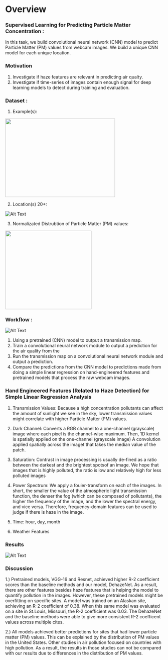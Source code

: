 # Overview


### Supervised Learning for Predicting Particle Matter Concentration :
In this task, we build convolutional neural network (CNN) model to predict Particle Matter (PM) values from webcam images. We build a unique CNN model for each unique location.

### Motivation
1) Investigate if haze features are relevant in predicting air qualty.
2) Investigate if time-series of images contain enough signal for deep learning models to detect during training and evaluation.

### Dataset :

1) Example(s):

<img src="https://github.com/cemanuel/air_pollution/blob/master/dataset_examples.png" width="350" height="250">

2) Location(s) 20+:

![Alt Text](https://github.com/cemanuel/air_pollution/blob/master/dataset_locations.png)

3) Normalizated Distrubtion of Particle Matter (PM) values:
<img src="https://github.com/cemanuel/air_pollution/blob/master/dataset_distribution.png" width="275" height="250">


### Workflow :
![Alt Text](https://github.com/cemanuel/air_pollution/blob/master/workflow.png)

1) Using a pretrained (CNN) model to output a transmission map.
2) Train a convolutional neural network module to output a prediction for the air quality from the
2) Run the transmission map on a convolutional neural network module and output a prediction.
3) Compare the predictions from the CNN model to predictions made from doing a simple linear regression on hand-engineered features and pretrained models that process the raw webcam images.

### Hand Engineered Features (Related to Haze Detection) for Simple Linear Regression Analysis
1) Transmission Values:  Because a high concentration pollutants can affect the amount of sunlight we see in the sky, lower transmission values might correlate with higher Particle Matter (PM) values.

2) Dark Channel: Converts a RGB channel to a one-channel (grayscale) image where each pixel is the channel-wise maximum. Then, 1D kernel is spatially applied on the one-channel (grayscale image) A convolution applied spatially across the imaget that takes the median value of the patch.

3) Saturation: Contrast in image processing is usually de-fined as a ratio between the darkest and the brightest spotsof an image. We hope that images that is highly polluted, the ratio is low  and relatively high for less polluted images

4) Power Spectrum: We apply a fouier-transform on each of the images. In short, the smaller the value of the atmospheric light transmission function, the denser the fog (which can be composed of pollutants), the higher the frequency of the image, and the lower the spectral energy, and vice versa. Therefore, frequency-domain features can be used to judge if there is haze in the image.

5) Time: hour, day, month

6) Weather Features

### Results

![Alt Text](https://github.com/cemanuel/air_pollution/blob/master/air_quality_results.png)

### Discussion

1.) Pretrained models, VGG-16 and Resnet, achieved  higher R-2 coefficient scores than the baseline methods and our model, DehazeNet. As a result, there are other features besides haze features that is helping the model to quantify pollution in the images. However, these pretrained models might be overfitting on specific sites. A model was trained on an Alaskan site, achieving an R-2 coefficient of 0.38. When this same model was evaluated on a site in St.Louis, Missouri, the R-2 coefficient was 0.03. The DehazeNet and the baseline methods were able to give more consistent R-2 coefficent values across multiple cites.

2.) All models achieved better predictions for sites that had lower particle matter (PM) values. This can be explained by the distribution of PM values in the United States. Other studies in air pollution focused on countries with high pollution. As a result, the results in those studies can not be compared with our results due to differences in the distribution of PM values.
